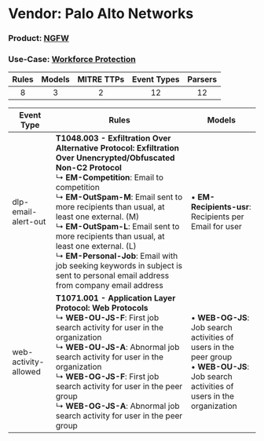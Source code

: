 Vendor: Palo Alto Networks
==========================
### Product: [NGFW](../ds_palo_alto_networks_ngfw.md)
### Use-Case: [Workforce Protection](../../../../UseCases/uc_workforce_protection.md)

| Rules | Models | MITRE TTPs | Event Types | Parsers |
|:-----:|:------:|:----------:|:-----------:|:-------:|
|   8   |   3    |     2      |     12      |   12    |

| Event Type           | Rules                                                                                                                                                                                                                                                                                                                                                                                                                                                                                                       | Models                                                                                                                                           |
| -------------------- | ----------------------------------------------------------------------------------------------------------------------------------------------------------------------------------------------------------------------------------------------------------------------------------------------------------------------------------------------------------------------------------------------------------------------------------------------------------------------------------------------------------- | ------------------------------------------------------------------------------------------------------------------------------------------------ |
| dlp-email-alert-out  | <b>T1048.003 - Exfiltration Over Alternative Protocol: Exfiltration Over Unencrypted/Obfuscated Non-C2 Protocol</b><br> ↳ <b>EM-Competition</b>: Email to competition<br> ↳ <b>EM-OutSpam-M</b>: Email sent to more recipients than usual, at least one external. (M)<br> ↳ <b>EM-OutSpam-L</b>: Email sent to more recipients than usual, at least one external. (L)<br> ↳ <b>EM-Personal-Job</b>: Email with job seeking keywords in subject is sent to personal email address from company email address |  • <b>EM-Recipients-usr</b>: Recipients per Email for user                                                                                       |
| web-activity-allowed | <b>T1071.001 - Application Layer Protocol: Web Protocols</b><br> ↳ <b>WEB-OU-JS-F</b>: First job search activity for user in the organization<br> ↳ <b>WEB-OU-JS-A</b>: Abnormal job search activity for user in the organization<br> ↳ <b>WEB-OG-JS-F</b>: First job search activity for user in the peer group<br> ↳ <b>WEB-OG-JS-A</b>: Abnormal job search activity for user in the peer group                                                                                                          |  • <b>WEB-OG-JS</b>: Job search activities of users in the peer group<br> • <b>WEB-OU-JS</b>: Job search activities of users in the organization |